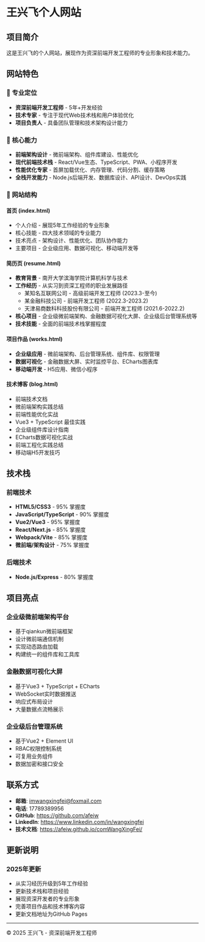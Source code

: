 # 王兴飞个人网站

## 项目简介

这是王兴飞的个人网站，展现作为资深前端开发工程师的专业形象和技术能力。

## 网站特色

### 🎯 专业定位
- **资深前端开发工程师** - 5年+开发经验
- **技术专家** - 专注于现代Web技术栈和用户体验优化
- **项目负责人** - 具备团队管理和技术架构设计能力

### 🚀 核心能力
- **前端架构设计** - 微前端架构、组件库建设、性能优化
- **现代前端技术栈** - React/Vue生态、TypeScript、PWA、小程序开发
- **性能优化专家** - 首屏加载优化、内存管理、代码分割、缓存策略
- **全栈开发能力** - Node.js后端开发、数据库设计、API设计、DevOps实践

### 📁 网站结构

#### 首页 (index.html)
- 个人介绍 - 展现5年工作经验的专业形象
- 核心技能 - 四大技术领域的专业能力
- 技术亮点 - 架构设计、性能优化、团队协作能力
- 主要项目 - 企业级应用、数据可视化、移动端开发等

#### 简历页 (resume.html)
- **教育背景** - 南开大学滨海学院计算机科学与技术
- **工作经历** - 从实习到资深工程师的职业发展路径
  - 某知名互联网公司 - 高级前端开发工程师 (2023.3-至今)
  - 某金融科技公司 - 前端开发工程师 (2022.3-2023.2)
  - 天津易商数科科技股份有限公司 - 前端开发工程师 (2021.6-2022.2)
- **核心项目** - 企业级微前端架构、金融数据可视化大屏、企业级后台管理系统等
- **技术技能** - 全面的前端技术栈掌握程度

#### 项目作品 (works.html)
- **企业级应用** - 微前端架构、后台管理系统、组件库、权限管理
- **数据可视化** - 金融数据大屏、实时监控平台、ECharts图表库
- **移动端开发** - H5应用、微信小程序

#### 技术博客 (blog.html)
- 前端技术文档
- 微前端架构实践总结
- 前端性能优化实战
- Vue3 + TypeScript 最佳实践
- 企业级组件库设计指南
- ECharts数据可视化实战
- 前端工程化实践总结
- 移动端H5开发技巧

## 技术栈

### 前端技术
- **HTML5/CSS3** - 95% 掌握度
- **JavaScript/TypeScript** - 90% 掌握度
- **Vue2/Vue3** - 95% 掌握度
- **React/Next.js** - 85% 掌握度
- **Webpack/Vite** - 85% 掌握度
- **微前端/架构设计** - 75% 掌握度

### 后端技术
- **Node.js/Express** - 80% 掌握度

## 项目亮点

### 企业级微前端架构平台
- 基于qiankun微前端框架
- 设计微前端通信机制
- 实现动态路由加载
- 构建统一的组件库和工具库

### 金融数据可视化大屏
- 基于Vue3 + TypeScript + ECharts
- WebSocket实时数据推送
- 响应式布局设计
- 大量数据点流畅展示

### 企业级后台管理系统
- 基于Vue2 + Element UI
- RBAC权限控制系统
- 可复用业务组件
- 数据加密和接口安全

## 联系方式

- **邮箱**: imwangxingfei@foxmail.com
- **电话**: 17789389956
- **GitHub**: https://github.com/afeiw
- **LinkedIn**: https://www.linkedin.com/in/wangxingfei
- **技术文档**: https://afeiw.github.io/comWangXingFei/

## 更新说明

### 2025年更新
- 从实习经历升级到5年工作经验
- 更新技术栈和项目经验
- 展现资深开发者的专业形象
- 完善项目作品和技术博客内容
- 更新文档地址为GitHub Pages

---

© 2025 王兴飞 - 资深前端开发工程师
